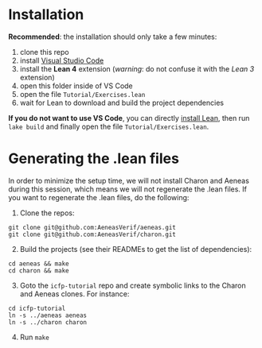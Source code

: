 # Installation

**Recommended**: the installation should only take a few minutes:
1. clone this repo
2. install [Visual Studio Code](https://code.visualstudio.com)
3. install the **Lean 4** extension (*warning*: do not confuse it with the *Lean 3*
   extension)
4. open this folder inside of VS Code
5. open the file  `Tutorial/Exercises.lean`
6. wait for Lean to download and build the project dependencies

**If you do not want to use VS Code**, you can directly [install
Lean](https://lean-lang.org/lean4/doc/setup.html), then run `lake build` and finally open
the file `Tutorial/Exercises.lean`.

# Generating the .lean files

In order to minimize the setup time, we will not install Charon and Aeneas during this
session, which means we will not regenerate the .lean files.
If you want to regenerate the .lean files, do the following:

1. Clone the repos:
```
git clone git@github.com:AeneasVerif/aeneas.git
git clone git@github.com:AeneasVerif/charon.git
```

2. Build the projects (see their READMEs to get the list of dependencies):
```
cd aeneas && make
cd charon && make
```

3. Goto the `icfp-tutorial` repo and create symbolic links to the Charon and Aeneas
clones. For instance:
```
cd icfp-tutorial
ln -s ../aeneas aeneas
ln -s ../charon charon
```

4. Run `make`

